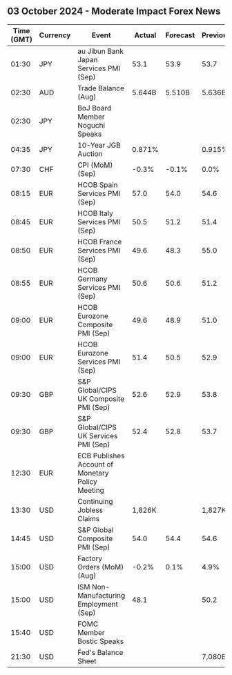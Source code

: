 ## 03 October 2024 - Moderate Impact Forex News

| Time (GMT) | Currency | Event | Actual | Forecast | Previous |
|------|----------|-------|--------|----------|----------|
| 01:30 | JPY | au Jibun Bank Japan Services PMI (Sep) | 53.1 | 53.9 | 53.7 |
| 02:30 | AUD | Trade Balance (Aug) | 5.644B | 5.510B | 5.636B |
| 02:30 | JPY | BoJ Board Member Noguchi Speaks |  |  |  |
| 04:35 | JPY | 10-Year JGB Auction | 0.871% |  | 0.915% |
| 07:30 | CHF | CPI (MoM) (Sep) | -0.3% | -0.1% | 0.0% |
| 08:15 | EUR | HCOB Spain Services PMI (Sep) | 57.0 | 54.0 | 54.6 |
| 08:45 | EUR | HCOB Italy Services PMI (Sep) | 50.5 | 51.2 | 51.4 |
| 08:50 | EUR | HCOB France Services PMI (Sep) | 49.6 | 48.3 | 55.0 |
| 08:55 | EUR | HCOB Germany Services PMI (Sep) | 50.6 | 50.6 | 51.2 |
| 09:00 | EUR | HCOB Eurozone Composite PMI (Sep) | 49.6 | 48.9 | 51.0 |
| 09:00 | EUR | HCOB Eurozone Services PMI (Sep) | 51.4 | 50.5 | 52.9 |
| 09:30 | GBP | S&P Global/CIPS UK Composite PMI (Sep) | 52.6 | 52.9 | 53.8 |
| 09:30 | GBP | S&P Global/CIPS UK Services PMI (Sep) | 52.4 | 52.8 | 53.7 |
| 12:30 | EUR | ECB Publishes Account of Monetary Policy Meeting |  |  |  |
| 13:30 | USD | Continuing Jobless Claims | 1,826K |  | 1,827K |
| 14:45 | USD | S&P Global Composite PMI (Sep) | 54.0 | 54.4 | 54.6 |
| 15:00 | USD | Factory Orders (MoM) (Aug) | -0.2% | 0.1% | 4.9% |
| 15:00 | USD | ISM Non-Manufacturing Employment (Sep) | 48.1 |  | 50.2 |
| 15:40 | USD | FOMC Member Bostic Speaks |  |  |  |
| 21:30 | USD | Fed's Balance Sheet |  |  | 7,080B |
